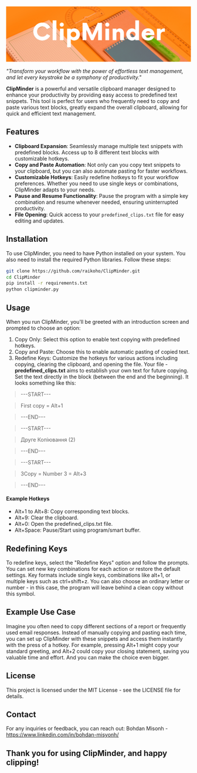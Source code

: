 ![ClipMinder Banner](ClipMinder.png)

_"Transform your workflow with the power of effortless text management, and let every keystroke be a symphony of productivity."_

**ClipMinder** is a powerful and versatile clipboard manager designed to enhance your productivity by providing easy access to predefined text snippets. This tool is perfect for users who frequently need to copy and paste various text blocks, greatly expand the overall clipboard, allowing for quick and efficient text management.

## Features

- **Clipboard Expansion**: Seamlessly manage multiple text snippets with predefined blocks. Access up to 8 different text blocks with customizable hotkeys.
- **Copy and Paste Automation**: Not only can you copy text snippets to your clipboard, but you can also automate pasting for faster workflows.
- **Customizable Hotkeys**: Easily redefine hotkeys to fit your workflow preferences. Whether you need to use single keys or combinations, ClipMinder adapts to your needs.
- **Pause and Resume Functionality**: Pause the program with a simple key combination and resume whenever needed, ensuring uninterrupted productivity.
- **File Opening**: Quick access to your `predefined_clips.txt` file for easy editing and updates.

## Installation

To use ClipMinder, you need to have Python installed on your system. You also need to install the required Python libraries. Follow these steps:

   ```bash
   git clone https://github.com/raikoho/ClipMinder.git
   cd ClipMinder
   pip install -r requirements.txt
   python clipminder.py
   ```
## Usage
When you run ClipMinder, you'll be greeted with an introduction screen and prompted to choose an option:

1) Copy Only: Select this option to enable text copying with predefined hotkeys.
2) Copy and Paste: Choose this to enable automatic pasting of copied text.
3) Redefine Keys: Customize the hotkeys for various actions including copying, clearing the clipboard, and opening the file.
Your file - **predefined_clips.txt** aims to establish your own text for future copying. Set the text directly in the block (between the end and the beginning). It looks something like this:

>---START---

>First copy = Alt+1

>---END---


>---START---

>Друге Копіювання (2)

>---END---


>---START---

>3Copy = Number 3 = Alt+3

>---END---

#### Example Hotkeys
- Alt+1 to Alt+8: Copy corresponding text blocks.
- Alt+9: Clear the clipboard.
- Alt+0: Open the predefined_clips.txt file.
- Alt+Space: Pause/Start using program/smart buffer.

## Redefining Keys
To redefine keys, select the "Redefine Keys" option and follow the prompts. You can set new key combinations for each action or restore the default settings. Key formats include single keys, combinations like alt+1, or multiple keys such as ctrl+shift+z. 
You can also choose an ordinary letter or number - in this case, the program will leave behind a clean copy without this symbol.

## Example Use Case
Imagine you often need to copy different sections of a report or frequently used email responses. Instead of manually copying and pasting each time, you can set up ClipMinder with these snippets and access them instantly with the press of a hotkey. For example, pressing Alt+1 might copy your standard greeting, and Alt+2 could copy your closing statement, saving you valuable time and effort. And you can make the choice even bigger.

## License
This project is licensed under the MIT License - see the LICENSE file for details.

## Contact
For any inquiries or feedback, you can reach out:
Bohdan Misonh - https://www.linkedin.com/in/bohdan-misyonh/

## Thank you for using ClipMinder, and happy clipping!
